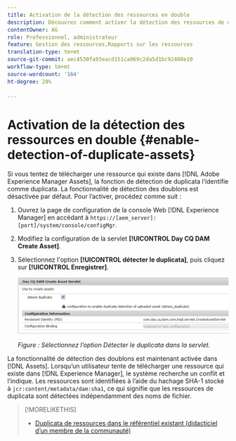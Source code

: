 ```yaml
---
title: Activation de la détection des ressources en double
description: Découvrez comment activer la détection des ressources de duplicata dans le Experience Manager.
contentOwner: AG
role: Professionnel, administrateur
feature: Gestion des ressources,Rapports sur les ressources
translation-type: tm+mt
source-git-commit: aec4530fa93eacd151ca069c2da5d1bc92408e10
workflow-type: tm+mt
source-wordcount: '164'
ht-degree: 28%

---
```



# Activation de la détection des ressources en double {#enable-detection-of-duplicate-assets}

Si vous tentez de télécharger une ressource qui existe dans [!DNL Adobe Experience Manager Assets], la fonction de détection de duplicata l’identifie comme duplicata. La fonctionnalité de détection des doublons est désactivée par défaut. Pour l’activer, procédez comme suit :

1. Ouvrez la page de configuration de la console Web [!DNL Experience Manager] en accédant à `https://[aem_server]:[port]/system/console/configMgr`.
1. Modifiez la configuration de la servlet **[!UICONTROL Day CQ DAM Create Asset]**.
1. Sélectionnez l&#39;option **[!UICONTROL détecter le duplicata]**, puis cliquez sur **[!UICONTROL Enregistrer]**.

   ![Sélection de l’option de détection des doublons dans le servlet](assets/chlimage_1-377.png)

   *Figure : Sélectionnez l’option Détecter le duplicata dans la servlet.*

La fonctionnalité de détection des doublons est maintenant activée dans [!DNL Assets]. Lorsqu’un utilisateur tente de télécharger une ressource qui existe dans [!DNL Experience Manager], le système recherche un conflit et l’indique. Les ressources sont identifiées à l’aide du hachage SHA-1 stocké à `jcr:content/metadata/dam:sha1`, ce qui signifie que les ressources de duplicata sont détectées indépendamment des noms de fichier.

>[!MORELIKETHIS]
>
>* [Duplicata de ressources dans le référentiel existant (didacticiel d’un membre de la communauté)](https://experience-aem.blogspot.com/2019/06/aem-65-find-duplicate-assets-binaries-in-existing-repository.html)

